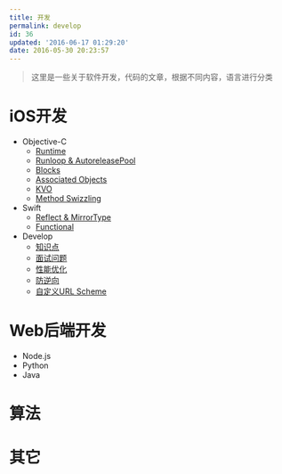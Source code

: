```yaml
---
title: 开发
permalink: develop
id: 36
updated: '2016-06-17 01:29:20'
date: 2016-05-30 20:23:57
---
```


> 这里是一些关于软件开发，代码的文章，根据不同内容，语言进行分类

# iOS开发
+ Objective-C
  + [Runtime](http://blog.devtang.com/2013/10/15/objective-c-object-model/)
  + [Runloop & AutoreleasePool](http://blog.ibireme.com/2015/05/18/runloop/)
  + [Blocks](http://tanqisen.github.io/blog/2013/04/19/gcd-block-cycle-retain/)
  + [Associated Objects](http://nshipster.com/associated-objects/)
  + [KVO](http://nshipster.cn/key-value-observing/)
  + [Method Swizzling](http://nshipster.com/method-swizzling/)
+ Swift
  + [Reflect & MirrorType](http://swifter.tips/reflect/)
  + [Functional](http://blog.callmewhy.com/2014/09/11/functional-swift-apis/)
+ Develop
  + [知识点](http://hit-alibaba.github.io/interview/index.html)
  + [面试问题](https://github.com/ChenYilong/iOSInterviewQuestions)
  + [性能优化](http://www.reviewcode.cn/article.html?reviewId=7)
  + [防逆向](http://tanqisen.github.io/blog/2014/06/06/how-to-prevent-app-crack/)
  + [自定义URL Scheme](http://objcio.com/blog/2014/05/21/the-complete-tutorial-on-ios-slash-iphone-custom-url-schemes/)
# Web后端开发
+ Node.js
+ Python
+ Java

# 算法

# 其它